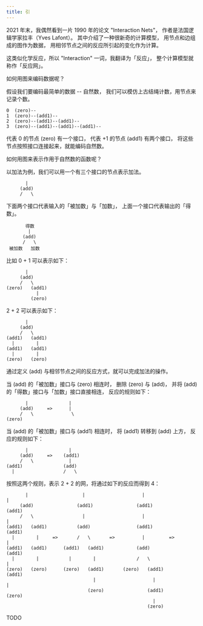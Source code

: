 ```yaml
---
title: 引
---
```


2021 年末，我偶然看到一片 1990 年的论文 "Interaction Nets"，
作者是法国逻辑学家拉丰（Yves Lafont）。
其中介绍了一种很新奇的计算模型，
用节点和边组成的图作为数据，
用相邻节点之间的反应所引起的变化作为计算。

这类似化学反应，所以 "Interaction" 一词，我翻译为「反应」，
整个计算模型就称作「反应网」。

如何用图来编码数据呢？

假设我们要编码最简单的数据 -- 自然数，
我们可以模仿上古结绳计数，用节点来记录个数。

```
0  (zero)--
1  (zero)--(add1)--
2  (zero)--(add1)--(add1)--
3  (zero)--(add1)--(add1)--(add1)--
```

代表 0 的节点 (zero) 有一个接口，
代表 +1 的节点 (add1) 有两个接口，
将这些节点按照接口连接起来，就能编码自然数。

如何用图来表示作用于自然数的函数呢？

以加法为例，我们可以用一个有三个接口的节点表示加法。

```
       |
     (add)
     /   \
```

下面两个接口代表输入的「被加数」与「加数」，
上面一个接口代表输出的「得数」。

```
       得数
        |
      (add)
      /   \
 被加数   加数
```

比如 0 + 1 可以表示如下：

```
       |
     (add)
     /   \
(zero)   (add1)
           |
         (zero)
```

2 + 2 可以表示如下：

```
       |
     (add)
     /   \
(add1)   (add1)
  |        |
(add1)   (add1)
  |        |
(zero)   (zero)
```

通过定义 (add) 与相邻节点之间的反应方式，就可以完成加法的操作。

当 (add) 的「被加数」接口与 (zero) 相连时，
删除 (zero) 与 (add)，
并将 (add) 的「得数」接口与「加数」接口直接相连，
反应的规则如下：

```
       |               |
     (add)     =>      |
     /   \              \
(zero)
```

当 (add) 的「被加数」接口与 (add1) 相连时，
将 (add1) 转移到 (add) 上方，
反应的规则如下：

```
       |               |
     (add)     =>    (add1)
     /   \             |
(add1)               (add)
  |                  /   \
```

按照这两个规则，表示 2 + 2 的网，将通过如下的反应而得到 4：

```
       |                    |                     |                    |
     (add)                (add1)                (add1)               (add1)
     /   \                  |                     |                    |
(add1)   (add1)           (add)                 (add1)               (add1)
  |        |     =>       /   \       =>          |         =>         |
(add1)   (add1)      (add1)   (add1)            (add)                (add1)
  |        |           |        |               /   \                  |
(zero)   (zero)      (zero)   (add1)       (zero)   (add1)           (add1)
                                |                     |                |
                              (zero)                (add1)           (zero)
                                                      |
                                                    (zero)
```

TODO
